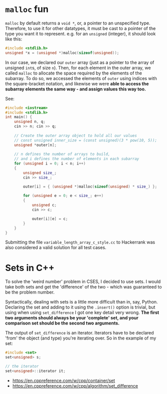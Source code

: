 # `malloc` fun

`malloc` by default returns a `void *`, or, a pointer to an unspecified type. Therefore, to use it for other datatypes, it must be cast to a pointer of the type you want it to represent. e.g. for an `unsigned` (integer), it should look like this:

```c
#include <stdlib.h>
unsigned *x = (unsigned *)malloc(sizeof(unsigned));
```

In our case, we declared our `outer` array (just as a pointer to the array of unsigned `int`s, of size `n`). Then, for each element in the outer array, we called `malloc` to allocate the space required by the elements of the subarray. To do so, we accessed the elements of `outer` using indices with the square-bracket notation, and likewise we were **able to access the subarray elements the same way - and assign values this way too.**

See:

```c++
#include <iostream>
#include <stdlib.h>
int main() {
    unsigned n, q;
    cin >> n; cin >> q;
    
    // Create the outer array object to hold all our values
    // const unsigned inner_size = (const unsigned)(3 * pow(10, 5));
    unsigned *outer[n];
    
    // n defines the number of arrays to build,
    // and i defines the number of elements in each subarray
    for (unsigned i = 0; i < n; i++)
    {
        unsigned size_;
        cin >> size_;

        outer[i] = { (unsigned *)malloc(sizeof(unsigned) * size_) };
        
        for (unsigned e = 0; e < size_; e++)
        {
            unsigned c;
            cin >> c;

            outer[i][e] = c;
        }
    }
}
```

Submitting the file `variable_length_array_c_style.cc` to Hackerrank was also considered a valid solution for all test cases.


# Sets in C++

To solve the 'weird number' problem in CSES, I decided to use sets. I would take both sets and get the 'difference' of the two - which was guaranteed to be the problem number.

Syntactically, dealing with sets is a little more difficult than in, say, Python. Declaring the set and adding to it using the `.insert()` option is trivial, but using when using `set_difference` I got one key detail very wrong. **The first two arguments should always be your 'complete' set, and your comparison set should be the second two arguments.**

The output of `set_difference` is an iterator. Iterators have to be declared 'from' the object (and type) you're iterating over. So in the example of my set:

```c++
#include <set>
set<unsigned> s;

// the iterator
set<unsigned>::iterator it;
```

* https://en.cppreference.com/w/cpp/container/set
* https://en.cppreference.com/w/cpp/algorithm/set_difference